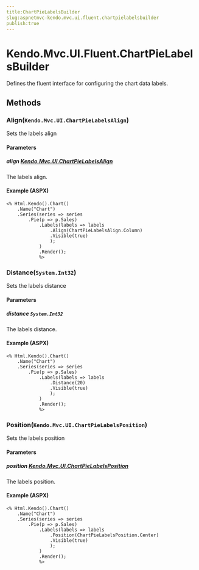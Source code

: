```yaml
---
title:ChartPieLabelsBuilder
slug:aspnetmvc-kendo.mvc.ui.fluent.chartpielabelsbuilder
publish:true
---
```


# Kendo.Mvc.UI.Fluent.ChartPieLabelsBuilder
Defines the fluent interface for configuring the chart data labels.



## Methods

### Align(`Kendo.Mvc.UI.ChartPieLabelsAlign`)
Sets the labels align


#### Parameters

##### align [Kendo.Mvc.UI.ChartPieLabelsAlign](/api/wrappers/aspnet-mvc/Kendo.Mvc.UI/ChartPieLabelsAlign)
The labels align.




#### Example (ASPX)
    <% Html.Kendo().Chart()
        .Name("Chart")
        .Series(series => series
            .Pie(p => p.Sales)
                .Labels(labels => labels
                    .Align(ChartPieLabelsAlign.Column)
                    .Visible(true)
                    );
                )
                .Render();
                %>


### Distance(`System.Int32`)
Sets the labels distance


#### Parameters

##### distance `System.Int32`
The labels distance.




#### Example (ASPX)
    <% Html.Kendo().Chart()
        .Name("Chart")
        .Series(series => series
            .Pie(p => p.Sales)
                .Labels(labels => labels
                    .Distance(20)
                    .Visible(true)
                    );
                )
                .Render();
                %>


### Position(`Kendo.Mvc.UI.ChartPieLabelsPosition`)
Sets the labels position


#### Parameters

##### position [Kendo.Mvc.UI.ChartPieLabelsPosition](/api/wrappers/aspnet-mvc/Kendo.Mvc.UI/ChartPieLabelsPosition)
The labels position.




#### Example (ASPX)
    <% Html.Kendo().Chart()
        .Name("Chart")
        .Series(series => series
            .Pie(p => p.Sales)
                .Labels(labels => labels
                    .Position(ChartPieLabelsPosition.Center)
                    .Visible(true)
                    );
                )
                .Render();
                %>



